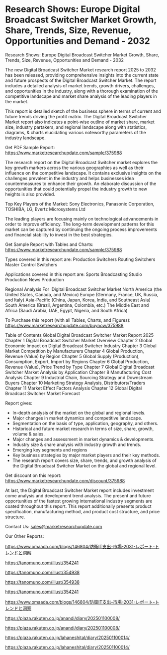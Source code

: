 # Research Shows: Europe Digital Broadcast Switcher Market Growth, Share, Trends, Size, Revenue, Opportunities and Demand - 2032

Research Shows: Europe Digital Broadcast Switcher Market Growth, Share, Trends, Size, Revenue, Opportunities and Demand - 2032

The new Digital Broadcast Switcher Market research report 2025 to 2032 has been released, providing comprehensive insights into the current state and future prospects of the Digital Broadcast Switcher Market. The report includes a detailed analysis of market trends, growth drivers, challenges, and opportunities in the industry, along with a thorough examination of the competitive landscape and market share analysis of the leading players in the market.

This report is detailed sketch of the business sphere in terms of current and future trends driving the profit matrix. The Digital Broadcast Switcher Market report also indicates a point-wise outline of market share, market size, industry partakers, and regional landscape along with statistics, diagrams, & charts elucidating various noteworthy parameters of the industry landscape.

Get PDF Sample Report: https://www.marketresearchupdate.com/sample/375988

The research report on the Digital Broadcast Switcher market explores the key growth markers across the various geographies as well as their influence on the competitive landscape. It contains exclusive insights on the challenges prevalent in the industry and helps businesses idea countermeasures to enhance their growth. An elaborate discussion of the opportunities that could potentially propel the industry growth to new heights is also provided.

Top Key Players of the Market:
Sony Electronics, Panasonic Corporation, TOSHIBA, LG, Evertz Microsystems Ltd


The leading players are focusing mainly on technological advancements in order to improve efficiency. The long-term development patterns for this market can be captured by continuing the ongoing process improvements and financial stability to invest in the best strategies.

Get Sample Report with Tables and Charts: https://www.marketresearchupdate.com/sample/375988

Types covered in this report are:
Production Switchers
Routing Switchers
Master Control Switchers


Applications covered in this report are:
Sports Broadcasting
Studio Production
News Production


Regional Analysis For  Digital Broadcast Switcher Market
North America (the United States, Canada, and Mexico)
Europe (Germany, France, UK, Russia, and Italy)
Asia-Pacific (China, Japan, Korea, India, and Southeast Asia)
South America (Brazil, Argentina, Colombia, etc.)
The Middle East and Africa (Saudi Arabia, UAE, Egypt, Nigeria, and South Africa)

To Purchase this report (with all Tables, Charts, and Figures): https://www.marketresearchupdate.com/buynow/375988

Table of Contents
Global Digital Broadcast Switcher Market Report 2025
Chapter 1 Digital Broadcast Switcher Market Overview
Chapter 2 Global Economic Impact on Digital Broadcast Switcher Industry
Chapter 3 Global Market Competition by Manufacturers
Chapter 4 Global Production, Revenue (Value) by Region
Chapter 5 Global Supply (Production), Consumption, Export, Import by Regions
Chapter 6 Global Production, Revenue (Value), Price Trend by Type
Chapter 7 Global Digital Broadcast Switcher Market Analysis by Application
Chapter 8 Manufacturing Cost Analysis
Chapter 9 Industrial Chain, Sourcing Strategy and Downstream Buyers
Chapter 10 Marketing Strategy Analysis, Distributors/Traders
Chapter 11 Market Effect Factors Analysis
Chapter 12 Global Digital Broadcast Switcher Market Forecast

Report gives:

- In-depth analysis of the market on the global and regional levels.
- Major changes in market dynamics and competitive landscape.
- Segmentation on the basis of type, application, geography, and others.
- Historical and future market research in terms of size, share, growth, volume & sales.
- Major changes and assessment in market dynamics & developments.
- Industry size & share analysis with industry growth and trends.
- Emerging key segments and regions
- Key business strategies by major market players and their key methods.
- The research report covers size, share, trends, and growth analysis of the Digital Broadcast Switcher Market on the global and regional level.

Get discount on this report: https://www.marketresearchupdate.com/discount/375988

At last, the Digital Broadcast Switcher Market report includes investment come analysis and development trend analysis. The present and future opportunities of the fastest growing international industry segments are coated throughout this report. This report additionally presents product specification, manufacturing method, and product cost structure, and price structure.

Contact Us:
sales@marketresearchupdate.com

Our Other Reports:

https://www.omaada.com/blogs/146804/防衛IT支出-市場-2031-レポート-トレンドと洞察

https://tanomuno.com/illust/354241

https://tanomuno.com/illust/354938

https://tanomuno.com/illust/354938

https://tanomuno.com/illust/354241

https://www.omaada.com/blogs/146804/防衛IT支出-市場-2031-レポート-トレンドと洞察

https://plaza.rakuten.co.jp/anandi/diary/202501100008/

https://plaza.rakuten.co.jp/anandi/diary/202501100008/

https://plaza.rakuten.co.jp/lahaneshital/diary/202501100014/

https://plaza.rakuten.co.jp/lahaneshital/diary/202501100014/
